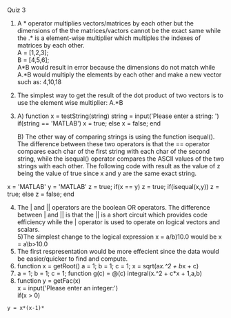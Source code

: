 Quiz 3 
1) A * operator multiplies vectors/matrices by each other but the dimensions of the the matrices/vactors cannot be the exact same while the .* is a element-wise multiplier which multiples the indexes of matrices by each other.  
A = [1,2,3];  
B = [4,5,6];   
A*B would result in error because the dimensions do not match while A.*B would multiply the elements by each other and make a new vector such as: 4,10,18  
2) The simplest way to get the result of the dot product of two vectors is to use the element wise multiplier: A.*B  
3) A)
   function x = testString(string)
	string = input('Please enter a string: ')
	if(string == 'MATLAB')
		x = true;
	else
		x = false;
	end

   B) The other way of comparing strings is using the function isequal(). The difference between these two operators is that the == operator compares each char of the first string with each char of the second string, while the isequal() operator compares the ASCII values of the two strings with each other. The following code with result as the value of z being the value of true since x and y are the same exact string.   

  x = 'MATLAB'
	y = 'MATLAB'
	z = true;
	if(x == y)
	z = true;
	if(isequal(x,y))
	z = true;
	else
	z = false;
	end

4) The | and || operators are the boolean OR operators. The difference between | and || is that the || is a short circuit which provides code efficiency while the | operator is used to operate on logical vectors and scalars.  
5)The simplest change to the logical expression x = a/b)10.0 would be x = a\b>10.0  
6) The first respresentation would be more effecient since the data would be easier/quicker to find and compute.  
7) function x = getRoot()
   a = 1;
   b = 1;
   c = 1;
   x = sqrt(a*x.^2 + b*x + c)
8)
   a = 1;
   b = 1;
   c = 1;
   function g(c) = @(c) integral(x.^2 + c*x + 1,a,b)
9)   function y = getFac(x)  
	x = input('Please enter an integer:')  
	if(x > 0)  
	
	y = x*(x-1)*  
	

